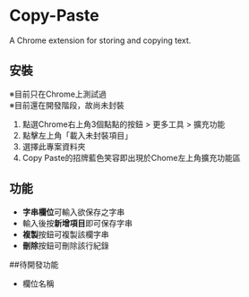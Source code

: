 # Copy-Paste
A Chrome extension for storing and copying text.

## 安裝
※目前只在Chrome上測試過  
※目前還在開發階段，故尚未封裝
1. 點選Chrome右上角3個點點的按鈕 > 更多工具 > 擴充功能
1. 點擊左上角「載入未封裝項目」
1. 選擇此專案資料夾
1. Copy Paste的招牌藍色笑容即出現於Chome左上角擴充功能區

## 功能
* **字串欄位**可輸入欲保存之字串
* 輸入後按**新增項目**即可保存字串
* **複製**按鈕可複製該欄字串
* **刪除**按鈕可刪除該行紀錄

##待開發功能
* 欄位名稱